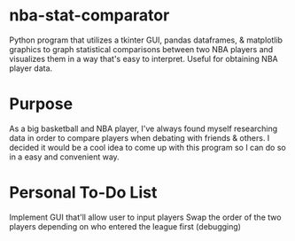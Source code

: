 # nba-stat-comparator
Python program that utilizes a tkinter GUI, pandas dataframes, & matplotlib graphics to graph statistical comparisons between two NBA players and visualizes them in a way that's easy to interpret. Useful for obtaining NBA player data.

# Purpose
As a big basketball and NBA player, I've always found myself researching data in order to compare players when debating with friends & others. 
I decided it would be a cool idea to come up with this program so I can do so in a easy and convenient way.

# Personal To-Do List
Implement GUI that'll allow user to input players
Swap the order of the two players depending on who entered the league first (debugging)